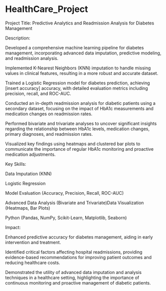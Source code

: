 # HealthCare_Project
Project Title: Predictive Analytics and Readmission Analysis for Diabetes Management

Description:

Developed a comprehensive machine learning pipeline for diabetes management, incorporating advanced data imputation, predictive modeling, and readmission analysis.

Implemented K-Nearest Neighbors (KNN) imputation to handle missing values in clinical features, resulting in a more robust and accurate dataset.

Trained a Logistic Regression model for diabetes prediction, achieving [insert accuracy] accuracy, with detailed evaluation metrics including precision, recall, and ROC-AUC.

Conducted an in-depth readmission analysis for diabetic patients using a secondary dataset, focusing on the impact of HbA1c measurements and medication changes on readmission rates.

Performed bivariate and trivariate analyses to uncover significant insights regarding the relationship between HbA1c levels, medication changes, primary diagnoses, and readmission rates.

Visualized key findings using heatmaps and clustered bar plots to communicate the importance of regular HbA1c monitoring and proactive medication adjustments.


Key Skills:

Data Imputation (KNN)

Logistic Regression

Model Evaluation (Accuracy, Precision, Recall, ROC-AUC)

Advanced Data Analysis (Bivariate and Trivariate)Data Visualization (Heatmaps, Bar Plots)

Python (Pandas, NumPy, Scikit-Learn, Matplotlib, Seaborn)


Impact:

Enhanced predictive accuracy for diabetes management, aiding in early intervention and treatment.

Identified critical factors affecting hospital readmissions, providing evidence-based recommendations for improving patient outcomes and reducing healthcare costs.

Demonstrated the utility of advanced data imputation and analysis techniques in a healthcare setting, highlighting the importance of continuous monitoring and proactive management of diabetic patients.
